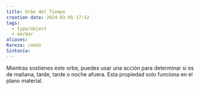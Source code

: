 ```yaml
---
title: Orbe del Tiempo
creation date: 2024-03-05 17:52
tags:
  - type/object
  - om/mar
aliases: 
Rareza: común
Sintonía:
---
```

Mientras sostienes este orbe, puedes usar una acción para determinar si es de mañana, tarde, tarde o noche afuera. Esta propiedad solo funciona en el plano material.